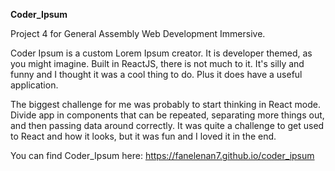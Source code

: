 **Coder_Ipsum**

Project 4 for General Assembly Web Development Immersive.

Coder Ipsum is a custom Lorem Ipsum creator. It is developer themed, as you might imagine. Built in ReactJS, there is not much to it. It's silly and funny and I thought it was a cool thing to do. Plus it does have a useful application.

The biggest challenge for me was probably to start thinking in React mode. Divide app in components that can be repeated, separating more things out, and then passing data around correctly. It was quite a challenge to get used to React and how it looks, but it was fun and I loved it in the end.

You can find Coder_Ipsum here: https://fanelenan7.github.io/coder_ipsum

